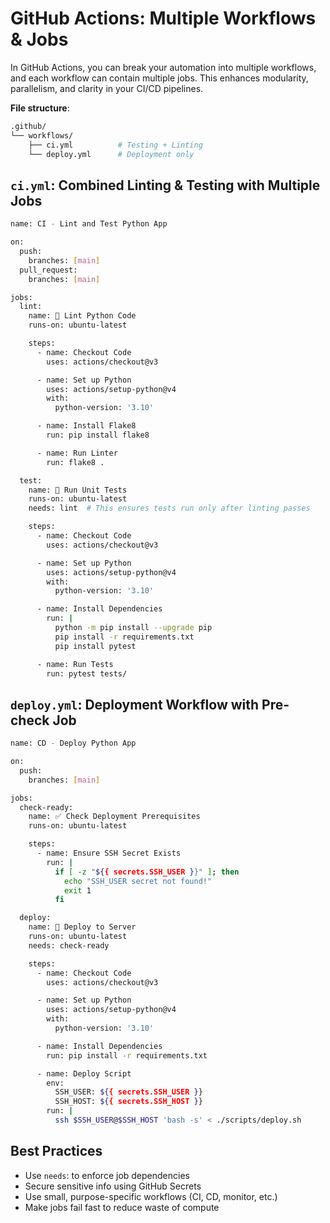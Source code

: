 # GitHub Actions: Multiple Workflows & Jobs

In GitHub Actions, you can break your automation into multiple workflows, and each workflow can contain multiple jobs. This enhances modularity, parallelism, and clarity in your CI/CD pipelines.

**File structure**:
```bash
.github/
└── workflows/
    ├── ci.yml          # Testing + Linting
    └── deploy.yml      # Deployment only
```

## `ci.yml`: Combined Linting & Testing with Multiple Jobs
```bash
name: CI - Lint and Test Python App

on:
  push:
    branches: [main]
  pull_request:
    branches: [main]

jobs:
  lint:
    name: 🧹 Lint Python Code
    runs-on: ubuntu-latest

    steps:
      - name: Checkout Code
        uses: actions/checkout@v3

      - name: Set up Python
        uses: actions/setup-python@v4
        with:
          python-version: '3.10'

      - name: Install Flake8
        run: pip install flake8

      - name: Run Linter
        run: flake8 .

  test:
    name: 🧪 Run Unit Tests
    runs-on: ubuntu-latest
    needs: lint  # This ensures tests run only after linting passes

    steps:
      - name: Checkout Code
        uses: actions/checkout@v3

      - name: Set up Python
        uses: actions/setup-python@v4
        with:
          python-version: '3.10'

      - name: Install Dependencies
        run: |
          python -m pip install --upgrade pip
          pip install -r requirements.txt
          pip install pytest

      - name: Run Tests
        run: pytest tests/
```

## `deploy.yml`: Deployment Workflow with Pre-check Job
```bash
name: CD - Deploy Python App

on:
  push:
    branches: [main]

jobs:
  check-ready:
    name: ✅ Check Deployment Prerequisites
    runs-on: ubuntu-latest

    steps:
      - name: Ensure SSH Secret Exists
        run: |
          if [ -z "${{ secrets.SSH_USER }}" ]; then
            echo "SSH_USER secret not found!"
            exit 1
          fi

  deploy:
    name: 🚀 Deploy to Server
    runs-on: ubuntu-latest
    needs: check-ready

    steps:
      - name: Checkout Code
        uses: actions/checkout@v3

      - name: Set up Python
        uses: actions/setup-python@v4
        with:
          python-version: '3.10'

      - name: Install Dependencies
        run: pip install -r requirements.txt

      - name: Deploy Script
        env:
          SSH_USER: ${{ secrets.SSH_USER }}
          SSH_HOST: ${{ secrets.SSH_HOST }}
        run: |
          ssh $SSH_USER@$SSH_HOST 'bash -s' < ./scripts/deploy.sh
```

## Best Practices
- Use `needs`: to enforce job dependencies
- Secure sensitive info using GitHub Secrets
- Use small, purpose-specific workflows (CI, CD, monitor, etc.)
- Make jobs fail fast to reduce waste of compute